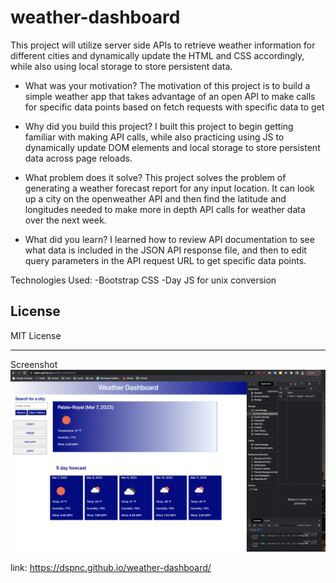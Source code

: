 # weather-dashboard
This project will utilize server side APIs to retrieve weather information for different cities and dynamically update the HTML and CSS accordingly, while also using local storage to store persistent data.

- What was your motivation? 
The motivation of this project is to build a simple weather app that takes advantage of an open API to make calls for specific data points based on fetch requests with specific data to get

- Why did you build this project? 
I built this project to begin getting familiar with making API calls, while also practicing using JS to dynamically update DOM elements and local storage to store persistent data across page reloads.

- What problem does it solve?
This project solves the problem of generating a weather forecast report for any input location. It can look up a city on the openweather API and then find the latitude and longitudes needed to make more in depth API calls for weather data over the next week.

- What did you learn?
I learned how to review API documentation to see what data is included in the JSON API response file, and then to edit query parameters in the API request URL to get specific data points.

Technologies Used:
-Bootstrap CSS
-Day JS for unix conversion

## License

MIT License

---

Screenshot
<img title="deployed weather dashboard" alt="Weather Dashboard" src="/assets/images/weather-dashboard-deploy.jpg">

link: https://dspnc.github.io/weather-dashboard/